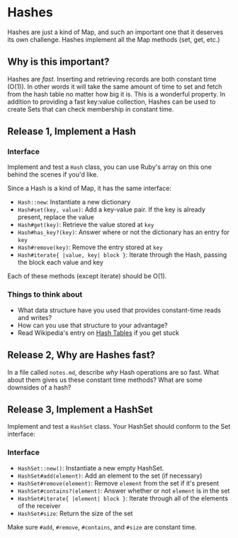 # Hashes

Hashes are just a kind of Map, and such an important one that it deserves its own challenge. Hashes implement all the Map methods (set, get, etc.)

## Why is this important?

Hashes are _fast_. Inserting and retrieving records are both constant time (O(1)). In other words it will take the same amount of time to set and fetch from the hash table no matter how big it is. This is a wonderful property. In addition to providing a fast key:value collection, Hashes can be used to create Sets that can check membership in constant time.

## Release 1, Implement a Hash

### Interface

Implement and test a `Hash` class, you can use Ruby's array on this one behind the scenes if you'd like.

Since a Hash is a kind of Map, it has the same interface:

- `Hash::new`: Instantiate a new dictionary
- `Hash#set(key, value)`: Add a key-value pair. If the key is already present, replace the value
- `Hash#get(key)`: Retrieve the value stored at `key`
- `Hash#has_key?(key)`: Answer where or not the dictionary has an entry for `key`
- `Hash#remove(key)`: Remove the entry stored at `key`
- `Hash#iterate{ |value, key| block }`: Iterate through the Hash, passing the block each value and key

Each of these methods (except iterate) should be O(1).

### Things to think about

 * What data structure have you used that provides constant-time reads and writes?
 * How can you use that structure to your advantage?
 * Read Wikipedia's entry on [Hash Tables](http://en.wikipedia.org/wiki/Hash_table) if you get stuck


## Release 2, Why are Hashes fast?

In a file called `notes.md`, describe _why_ Hash operations are so fast. What about them gives us these constant time methods? What are some downsides of a hash?

## Release 3, Implement a HashSet

Implement and test a `HashSet` class. Your HashSet should conform to the Set interface:

### Interface

- `HashSet::new()`: Instantiate a new empty HashSet.
- `HashSet#add(element)`: Add an element to the set (if necessary)
- `HashSet#remove(element)`: Remove `element` from the set if it's present
- `HashSet#contains?(element)`: Answer whether or not `element` is in the set
- `HashSet#iterate{ |element| block }`: Iterate through all of the elements of the receiver
- `HashSet#size`: Return the size of the set

Make sure `#add`, `#remove`, `#contains`, and `#size` are constant time.
